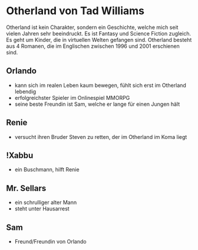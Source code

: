 # Otherland von Tad Williams

Otherland ist kein Charakter, sondern ein Geschichte, welche mich seit vielen Jahren sehr beeindruckt. 
Es ist Fantasy und Science Fiction zugleich. Es geht um Kinder, die in virtuellen Welten gefangen sind.
Otherland besteht aus 4 Romanen, die im Englischen zwischen 1996 und 2001 erschienen sind. 

## Orlando
* kann sich im realen Leben kaum bewegen, fühlt sich erst im Otherland lebendig
* erfolgreichster Spieler im Onlinespiel MMORPG
* seine beste Freundin ist Sam, welche er lange für einen Jungen hält

## Renie
* versucht ihren Bruder Steven zu retten, der im Otherland im Koma liegt

## !Xabbu
* ein Buschmann, hilft Renie

## Mr. Sellars
* ein schrulliger alter Mann
* steht unter Hausarrest

## Sam
* Freund/Freundin von Orlando

